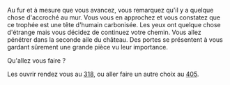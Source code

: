 Au fur et à mesure que vous avancez, vous remarquez qu'il y a quelque chose d'accroché au mur. Vous vous en approchez et vous constatez que ce trophée est une tête d'humain carbonisée. Les yeux ont quelque chose d'étrange mais vous décidez de continuez votre chemin. Vous allez pénétrer dans la seconde aile du château. Des portes se présentent à vous gardant sûrement une grande pièce vu leur importance.

Qu'allez vous faire ?

Les ouvrir rendez vous au [318](318), ou aller faire un autre choix au [405](405).